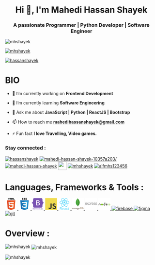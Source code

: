 <h1 align="center">Hi 👋, I'm Mahedi Hassan Shayek</h1>
<h3 align="center">A passionate Programmer | Python Developer | Software Engineer </h3>

<p align="left"> <img src="https://komarev.com/ghpvc/?username=mhshayek&label=Profile%20views&color=0e75b6&style=flat" alt="mhshayek" /> </p>

<p align="left"> <a href="https://github.com/ryo-ma/github-profile-trophy"><img src="https://github-profile-trophy.vercel.app/?username=mhshayek" alt="mhshayek" /></a> </p>

<p align="left"> <a href="https://twitter.com/hassanshayek" target="blank"><img src="https://img.shields.io/twitter/follow/hassanshayek?logo=twitter&style=for-the-badge" alt="hassanshayek" /></a> </p>

<h1 align="left">BIO</h1>

- 🔭 I’m currently working on **Frontend Development**

- 🌱 I’m currently learning **Software Engineering**

- 💬 Ask me about **JavaScript | Python | ReactJS | Bootstrap**

- 📫 How to reach me **mahedihassanshayek@gmail.com**

- ⚡ Fun fact **I love Travelling, Video games.**

<h3 align="left">Stay connected :</h3>
<p align="left">
<a href="https://twitter.com/HassanShayek" target="blank"><img align="center" src="https://cdns.iconmonstr.com/wp-content/assets/preview/2012/240/iconmonstr-twitter-1.png" alt="hassanshayek" width="28" height="28" /></a>
<a href="https://www.linkedin.com/in/mahedi-hassan-shayek-10357a203/" target="blank"><img align="center" src="https://cdns.iconmonstr.com/wp-content/assets/preview/2012/240/iconmonstr-linkedin-3.png" alt="mahedi-hassan-shayek-10357a203/" width="28" height="28" /></a>
<a href="https://stackoverflow.com/users/15597313/mahedi-hassan-shayek" target="blank"><img align="center" src="https://cdns.iconmonstr.com/wp-content/assets/preview/2012/240/iconmonstr-stackoverflow-2.png" alt="mahedi-hassan-shayek" width="28" height="28" /></a>
<a href="https://www.facebook.com/mahedihassan.shayek.3/" target="blank"><img align="center" src="https://cdns.iconmonstr.com/wp-content/assets/preview/2017/240/iconmonstr-facebook-6.png" width="28" height="28" /></a>
<a href="https://www.instagram.com/mhshayek/" target="blank"><img align="center" src="https://seeklogo.com/images/I/instagram-logo-A807AD378B-seeklogo.com.png" alt="mhshayek" width="28" height="28" /></a>
<a href="https://www.hackerrank.com/alfmhs123456" target="blank"><img align="center" src="https://upload.wikimedia.org/wikipedia/commons/thumb/d/dc/Font_Awesome_5_brands_hackerrank.svg/1200px-Font_Awesome_5_brands_hackerrank.svg.png" alt="alfmhs123456"  width="28" height="28" /></a>
</p>

<h1 align="left">Languages, Frameworks & Tools :</h1>
<p align="left"> <a href="https://www.w3.org/html/" target="_blank"> <img src="https://raw.githubusercontent.com/devicons/devicon/master/icons/html5/html5-original-wordmark.svg" alt="html5" width="40" height="40"/> </a> <a href="https://www.w3schools.com/css/" target="_blank"> <img src="https://raw.githubusercontent.com/devicons/devicon/master/icons/css3/css3-original-wordmark.svg" alt="css3" width="40" height="40"/> </a><a href="https://getbootstrap.com" target="_blank"> <img src="https://raw.githubusercontent.com/devicons/devicon/master/icons/bootstrap/bootstrap-plain-wordmark.svg" alt="bootstrap" width="40" height="40"/> </a><a href="https://developer.mozilla.org/en-US/docs/Web/JavaScript" target="_blank"> <img src="https://raw.githubusercontent.com/devicons/devicon/master/icons/javascript/javascript-original.svg" alt="javascript" width="40" height="40"/> </a><a href="https://reactjs.org/" target="_blank"> <img src="https://raw.githubusercontent.com/devicons/devicon/master/icons/react/react-original-wordmark.svg" alt="react" width="40" height="40"/> </a><a href="https://www.mongodb.com/" target="_blank"> <img src="https://raw.githubusercontent.com/devicons/devicon/master/icons/mongodb/mongodb-original-wordmark.svg" alt="mongodb" width="40" height="40"/> </a><a href="https://expressjs.com" target="_blank"> <img src="https://raw.githubusercontent.com/devicons/devicon/master/icons/express/express-original-wordmark.svg" alt="express" width="40" height="40"/> </a><a href="https://nodejs.org" target="_blank"> <img src="https://raw.githubusercontent.com/devicons/devicon/master/icons/nodejs/nodejs-original-wordmark.svg" alt="nodejs" width="40" height="40"/> </a><a href="https://firebase.google.com/" target="_blank"> <img src="https://www.vectorlogo.zone/logos/firebase/firebase-icon.svg" alt="firebase" width="40" height="40"/> </a><a href="https://www.figma.com/" target="_blank"> <img src="https://www.vectorlogo.zone/logos/figma/figma-icon.svg" alt="figma" width="40" height="40"/> </a> <a href="https://git-scm.com/" target="_blank"> <img src="https://www.vectorlogo.zone/logos/git-scm/git-scm-icon.svg" alt="git" width="40" height="40"/> </a></p>

<h1 align="left">Overview :</h1>
<p><img align="left" src="https://github-readme-stats.vercel.app/api/top-langs?username=mhshayek&show_icons=true&locale=en&layout=compact" alt="mhshayek" /></p>

<p>&nbsp;<img align="center" src="https://github-readme-stats.vercel.app/api?username=mhshayek&show_icons=true&locale=en" alt="mhshayek" /></p>

<p><img align="center" src="https://github-readme-streak-stats.herokuapp.com/?user=mhshayek&" alt="mhshayek" /></p>
